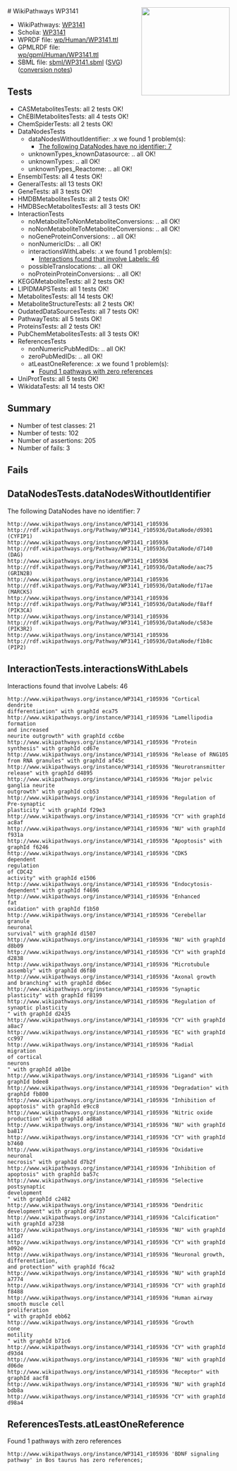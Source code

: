 <img style="float: right; width: 200px" src="../logo.png" />
# WikiPathways WP3141

* WikiPathways: [WP3141](https://identifiers.org/wikipathways:WP3141)
* Scholia: [WP3141](https://scholia.toolforge.org/wikipathways/WP3141)
* WPRDF file: [wp/Human/WP3141.ttl](../wp/Human/WP3141.ttl)
* GPMLRDF file: [wp/gpml/Human/WP3141.ttl](../wp/gpml/Human/WP3141.ttl)
* SBML file: [sbml/WP3141.sbml](../sbml/WP3141.sbml) ([SVG](../sbml/WP3141.svg)) ([conversion notes](../sbml/WP3141.txt))

## Tests
* CASMetabolitesTests: all 2 tests OK!
* ChEBIMetabolitesTests: all 4 tests OK!
* ChemSpiderTests: all 2 tests OK!
* DataNodesTests
    * dataNodesWithoutIdentifier: .x we found 1 problem(s):
        * [The following DataNodes have no identifier: 7](#d2d32fa6)
    * unknownTypes_knownDatasource: .. all OK!
    * unknownTypes: .. all OK!
    * unknownTypes_Reactome: .. all OK!
* EnsemblTests: all 4 tests OK!
* GeneralTests: all 13 tests OK!
* GeneTests: all 3 tests OK!
* HMDBMetabolitesTests: all 2 tests OK!
* HMDBSecMetabolitesTests: all 3 tests OK!
* InteractionTests
    * noMetaboliteToNonMetaboliteConversions: .. all OK!
    * noNonMetaboliteToMetaboliteConversions: .. all OK!
    * noGeneProteinConversions: .. all OK!
    * nonNumericIDs: .. all OK!
    * interactionsWithLabels: .x we found 1 problem(s):
        * [Interactions found that involve Labels: 46](#fe97a91b)
    * possibleTranslocations: .. all OK!
    * noProteinProteinConversions: .. all OK!
* KEGGMetaboliteTests: all 2 tests OK!
* LIPIDMAPSTests: all 1 tests OK!
* MetabolitesTests: all 14 tests OK!
* MetaboliteStructureTests: all 2 tests OK!
* OudatedDataSourcesTests: all 7 tests OK!
* PathwayTests: all 5 tests OK!
* ProteinsTests: all 2 tests OK!
* PubChemMetabolitesTests: all 3 tests OK!
* ReferencesTests
    * nonNumericPubMedIDs: .. all OK!
    * zeroPubMedIDs: .. all OK!
    * atLeastOneReference: .x we found 1 problem(s):
        * [Found 1 pathways with zero references](#35eb778e)
* UniProtTests: all 5 tests OK!
* WikidataTests: all 14 tests OK!


## Summary

* Number of test classes: 21
* Number of tests: 102
* Number of assertions: 205
* Number of fails: 3

## Fails

<a name="d2d32fa6" />

## DataNodesTests.dataNodesWithoutIdentifier

The following DataNodes have no identifier: 7
```
http://www.wikipathways.org/instance/WP3141_r105936 http://rdf.wikipathways.org/Pathway/WP3141_r105936/DataNode/d9301 (CYFIP1)
http://www.wikipathways.org/instance/WP3141_r105936 http://rdf.wikipathways.org/Pathway/WP3141_r105936/DataNode/d7140 (DAG)
http://www.wikipathways.org/instance/WP3141_r105936 http://rdf.wikipathways.org/Pathway/WP3141_r105936/DataNode/aac75 (GRIN2B)
http://www.wikipathways.org/instance/WP3141_r105936 http://rdf.wikipathways.org/Pathway/WP3141_r105936/DataNode/f17ae (MARCKS)
http://www.wikipathways.org/instance/WP3141_r105936 http://rdf.wikipathways.org/Pathway/WP3141_r105936/DataNode/f8aff (PIK3CA)
http://www.wikipathways.org/instance/WP3141_r105936 http://rdf.wikipathways.org/Pathway/WP3141_r105936/DataNode/c583e (PIK3R2)
http://www.wikipathways.org/instance/WP3141_r105936 http://rdf.wikipathways.org/Pathway/WP3141_r105936/DataNode/f1b8c (PIP2)
```

<a name="fe97a91b" />

## InteractionTests.interactionsWithLabels

Interactions found that involve Labels: 46
```
http://www.wikipathways.org/instance/WP3141_r105936 "Cortical 
dendrite 
differentiation" with graphId eca75
http://www.wikipathways.org/instance/WP3141_r105936 "Lamellipodia formation
and increased
neurite outgrowth" with graphId cc6be
http://www.wikipathways.org/instance/WP3141_r105936 "Protein
synthesis" with graphId cd67e
http://www.wikipathways.org/instance/WP3141_r105936 "Release of RNG105
from RNA granules" with graphId af45c
http://www.wikipathways.org/instance/WP3141_r105936 "Neurotransmitter
release" with graphId d4895
http://www.wikipathways.org/instance/WP3141_r105936 "Major pelvic
ganglia neurite
outgrowth" with graphId ccb53
http://www.wikipathways.org/instance/WP3141_r105936 "Regulation of 
Pre-synaptic
plasticity " with graphId f29e3
http://www.wikipathways.org/instance/WP3141_r105936 "CY" with graphId ac8af
http://www.wikipathways.org/instance/WP3141_r105936 "NU" with graphId f931a
http://www.wikipathways.org/instance/WP3141_r105936 "Apoptosis" with graphId f6246
http://www.wikipathways.org/instance/WP3141_r105936 "CDK5
dependent
regulation 
of CDC42
activity" with graphId e1506
http://www.wikipathways.org/instance/WP3141_r105936 "Endocytosis-
dependent" with graphId f4696
http://www.wikipathways.org/instance/WP3141_r105936 "Enhanced
fat
oxidation" with graphId f1b50
http://www.wikipathways.org/instance/WP3141_r105936 "Cerebellar
granule
neuronal
survival" with graphId d1507
http://www.wikipathways.org/instance/WP3141_r105936 "NU" with graphId d8b09
http://www.wikipathways.org/instance/WP3141_r105936 "CY" with graphId d2838
http://www.wikipathways.org/instance/WP3141_r105936 "Microtubule
assembly" with graphId d6f80
http://www.wikipathways.org/instance/WP3141_r105936 "Axonal growth
and branching" with graphId db6ec
http://www.wikipathways.org/instance/WP3141_r105936 "Synaptic plasticity" with graphId f8199
http://www.wikipathways.org/instance/WP3141_r105936 "Regulation of
synaptic plasticity
" with graphId d2435
http://www.wikipathways.org/instance/WP3141_r105936 "CY" with graphId a8ac7
http://www.wikipathways.org/instance/WP3141_r105936 "EC" with graphId cc997
http://www.wikipathways.org/instance/WP3141_r105936 "Radial 
migration
of cortical
neurons
" with graphId a01be
http://www.wikipathways.org/instance/WP3141_r105936 "Ligand" with graphId bdee8
http://www.wikipathways.org/instance/WP3141_r105936 "Degradation" with graphId fb800
http://www.wikipathways.org/instance/WP3141_r105936 "Inhibition of
apoptosis" with graphId e9cc8
http://www.wikipathways.org/instance/WP3141_r105936 "Nitric oxide
production" with graphId ad8a8
http://www.wikipathways.org/instance/WP3141_r105936 "NU" with graphId ba817
http://www.wikipathways.org/instance/WP3141_r105936 "CY" with graphId b7460
http://www.wikipathways.org/instance/WP3141_r105936 "Oxidative
neuronal
necrosis" with graphId d7b2f
http://www.wikipathways.org/instance/WP3141_r105936 "Inhibition of
apoptosis" with graphId ba57c
http://www.wikipathways.org/instance/WP3141_r105936 "Selective
postsynaptic
development
" with graphId c2482
http://www.wikipathways.org/instance/WP3141_r105936 "Dendritic 
development" with graphId d4737
http://www.wikipathways.org/instance/WP3141_r105936 "Calcification" with graphId a7238
http://www.wikipathways.org/instance/WP3141_r105936 "NU" with graphId a11d7
http://www.wikipathways.org/instance/WP3141_r105936 "CY" with graphId a092e
http://www.wikipathways.org/instance/WP3141_r105936 "Neuronal growth,
differentiation,
and protection" with graphId f6ca2
http://www.wikipathways.org/instance/WP3141_r105936 "NU" with graphId a7774
http://www.wikipathways.org/instance/WP3141_r105936 "CY" with graphId f8488
http://www.wikipathways.org/instance/WP3141_r105936 "Human airway
smooth muscle cell
proliferation
" with graphId ebb62
http://www.wikipathways.org/instance/WP3141_r105936 "Growth
cone
motility
" with graphId b71c6
http://www.wikipathways.org/instance/WP3141_r105936 "CY" with graphId d93d4
http://www.wikipathways.org/instance/WP3141_r105936 "NU" with graphId d06de
http://www.wikipathways.org/instance/WP3141_r105936 "Receptor" with graphId aacf8
http://www.wikipathways.org/instance/WP3141_r105936 "NU" with graphId bdb8a
http://www.wikipathways.org/instance/WP3141_r105936 "CY" with graphId d98a4
```

<a name="35eb778e" />

## ReferencesTests.atLeastOneReference

Found 1 pathways with zero references
```
http://www.wikipathways.org/instance/WP3141_r105936 'BDNF signaling pathway' in Bos taurus has zero references; 
```

